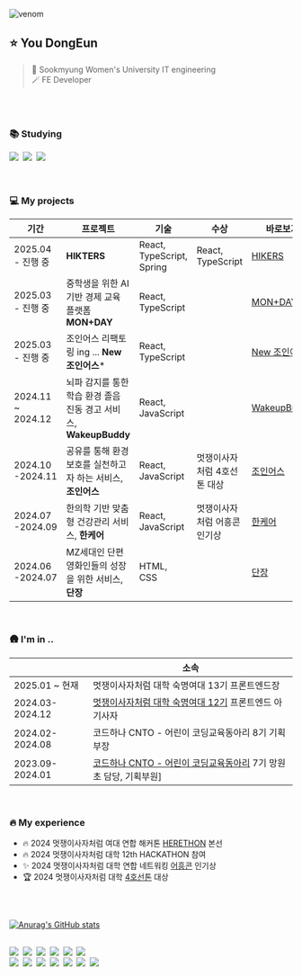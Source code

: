 ![venom](https://capsule-render.vercel.app/api?type=venom&height=200&text=Hi👋🏻%20I'm%20Dongeun&fontSize=70&color=0:ffe87c,100:f5f7c8&stroke=000000)

## ⭐️ You DongEun
> 🏫 Sookmyung Women's University IT engineering
>  <br/>
>  🪄 FE Developer

<br/>
<br/>

### 📚 Studying
<div>
  <img src="https://img.shields.io/badge/javascript-F7DF1E?style=flat-square&logo=javascript&logoColor=black">&nbsp;
  <img src="https://img.shields.io/badge/Typescript-3178C6?style=flatr&logo=typescript&logoColor=white"/>&nbsp;
  <img src="https://img.shields.io/badge/react-61DAFB?style=flat-square&logo=react&logoColor=black">&nbsp;
</div>

<br/>
<br/>

### 💻 My projects 
| 기간 | 프로젝트 | 기술 | 수상 | 바로보기 |
|---|---|---|---|---|
| 2025.04<br>- 진행 중 | **HIKTERS**| React, TypeScript, <br>Spring | React, TypeScript |[HIKERS](https://github.com/hiker-s)|
| 2025.03<br>- 진행 중 | 중학생을 위한 AI기반 경제 교육 플랫폼 **MON+DAY** | React, TypeScript | | [MON+DAY](https://github.com/MON-DA-Y)|
| 2025.03<br>- 진행 중 | 조인어스 리팩토링 ing ... **New 조인어스*** | React, TypeScript | | [New 조인어스](https://github.com/2024-line4-earth/New_Joinus_FE) |
| 2024.11 ~ 2024.12 | 뇌파 감지를 통한 학습 환경 졸음 진동 경고 서비스, **WakeupBuddy**| React, JavaScript | |[WakeupBuddy](https://github.com/HCI-WakeupBuddy)|
| 2024.10<br>-2024.11 | 공유를 통해 환경보호를 실천하고자 하는 서비스, **조인어스** | React, JavaScript | 멋쟁이사자처럼 4호선톤 대상 | [조인어스](https://github.com/2024-line4-earth) |
| 2024.07<br>-2024.09 | 한의학 기반 맞춤형 건강관리 서비스, **한케어** | React, JavaScript | 멋쟁이사자처럼 어흥콘 인기상 | [한케어](https://github.com/Likelion-at-SMWU-12th/Hanappun-Client/blob/main/README.md) |
| 2024.06<br>-2024.07 | MZ세대인 단편 영화인들의 성장을 위한 서비스, **단장** | HTML, CSS | | [단장](https://github.com/2024-HERETHON/2024-Herethon-16) |
<br>


### 🛖 I'm in ..
| |소속| 
|---|---|
| 2025.01 ~ 현재 | 멋쟁이사자처럼 대학 숙명여대 13기 프론트엔드장 |
| 2024.03-2024.12 | [멋쟁이사자처럼 대학 숙명여대 12기](https://github.com/Likelion-at-SMWU-12th) 프론트엔드 아기사자 |
| 2024.02-2024.08 | 코드하나 CNTO - 어린이 코딩교육동아리 8기 기획부장 |
| 2023.09-2024.01 | [코드하나 CNTO - 어린이 코딩교육동아리](https://www.codehana.co.kr/) 7기 망원초 담당, 기획부원] |

<br>

### 🔥 My experience
- 🔥 2024 멋쟁이사자처럼 여대 연합 해커톤 [HERETHON](https://harvest-machine-d20.notion.site/2024-HERETHON-01a0143f27d240ae9ad742ceddf18ac6) 본선
- 🔥 2024 멋쟁이사자처럼 대학 12th HACKATHON 참여
- ✨ 2024 멋쟁이사자처럼 대학 연합 네트워킹 [어흥콘](https://ryuseunghan.notion.site/2024-d3216bd249b8427caca1e38913c9238c) 인기상
- 🏆 2024 멋쟁이사자처럼 대학 [4호선톤](https://www.notion.so/4-108d5e50be41800685fcddaf211f3c1f?pvs=4) 대상

<br>
<br>

[![Anurag's GitHub stats](https://github-readme-stats.vercel.app/api?username=uehddms)](https://github.com/anuraghazra/github-readme-stats)

<br>

<div>
  <img src="https://img.shields.io/badge/React-61DAFB?style=flat-square&logo=React&logoColor=white"/>&nbsp;
  <img src="https://img.shields.io/badge/Javascript-F7DF1E?style=flat-square&logo=javascript&logoColor=black"/>&nbsp;
  <img src="https://img.shields.io/badge/HTML-E34F26?style=flat-square&logo=HTML5&logoColor=white"/>&nbsp;
  <img src="https://img.shields.io/badge/CSS3-1572B6?style=flat-square&logo=CSS3&logoColor=white"/>&nbsp;
  <img src="https://img.shields.io/badge/Python-3776AB?style=flat-square&logo=Python&logoColor=white"/>&nbsp;
  <img src="https://img.shields.io/badge/Typescript-3178C6?style=flatr&logo=typescript&logoColor=white"/>&nbsp;
</div>

<div>
  <img src="https://img.shields.io/badge/Git-F05032?style=flat-square&logo=git&logoColor=white"/>&nbsp;
  <img src="https://img.shields.io/badge/Gitkraken-179287?style=flat-square&logo=gitkraken&logoColor=white"/>&nbsp;
  <img src="https://img.shields.io/badge/Github-181717?style=flat-square&logo=github&logoColor=white"/>&nbsp;
  <img src="https://img.shields.io/badge/Notion-000000?style=flat-square&logo=notion&logoColor=white"/>&nbsp;
  <img src="https://img.shields.io/badge/VScode-007ACC?style=flat-square&logo=visualstudiocode&logoColor=white"/>&nbsp;
  <img src="https://img.shields.io/badge/Discord-5865F2?style=flat-square&logo=discord&logoColor=white"/>&nbsp;
  <img src="https://img.shields.io/badge/Figma-F24E1E?style=flat-square&logo=figma&logoColor=white"/>&nbsp;
</div>

<br>

<!--[![GitHub Streak](https://streak-stats.demolab.com?user=uehddms&theme=solarized-dark&border_radius=20)](https://git.io/streak-stats)-->
